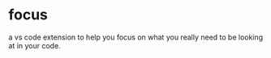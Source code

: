 # focus
a vs code extension to help you focus on what you really need to be looking at in your code.
